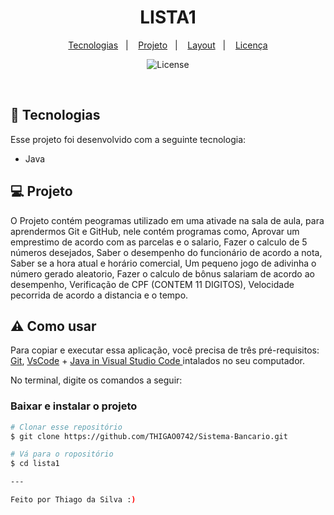 <h1 align="center"> LISTA1 </h1>

<p align="center">
  <a href="#-tecnologias">Tecnologias</a>&nbsp;&nbsp;&nbsp;|&nbsp;&nbsp;&nbsp;
  <a href="#-projeto">Projeto</a>&nbsp;&nbsp;&nbsp;|&nbsp;&nbsp;&nbsp;
  <a href="#-layout">Layout</a>&nbsp;&nbsp;&nbsp;|&nbsp;&nbsp;&nbsp;
  <a href="#memo-licença">Licença</a>
</p>

<p align="center">
  <img alt="License" src="https://img.shields.io/static/v1?label=license&message=MIT&color=49AA26&labelColor=000000">
</p>

<br>

## 🚀 Tecnologias

Esse projeto foi desenvolvido com a seguinte tecnologia:

- Java


## 💻 Projeto

O Projeto contém peogramas utilizado em uma ativade na sala de aula, para aprendermos Git e GitHub, nele contém programas como, Aprovar um emprestimo de acordo com as parcelas e o salario, Fazer o calculo de  5 números desejados, Saber o desempenho do funcionário de acordo a nota, Saber se a hora atual e  horário comercial, Um pequeno jogo de adivinha o número gerado aleatorio, Fazer o calculo de bônus salariam de acordo ao desempenho, Verificação de CPF (CONTEM 11 DIGITOS), Velocidade pecorrida de acordo a distancia e o tempo.

## ⚠ Como usar

Para copiar e executar essa aplicação, você precisa de três pré-requisitos: [Git](https://git-scm.com), [VsCode](https://code.visualstudio.com/download) + [Java in Visual Studio Code
](https://code.visualstudio.com/docs/languages/java) intalados no seu computador.

No terminal, digite os comandos a seguir:

### Baixar e instalar o projeto

```bash
# Clonar esse repositório
$ git clone https://github.com/THIGAO0742/Sistema-Bancario.git

# Vá para o ropositório
$ cd lista1

---

Feito por Thiago da Silva :)
